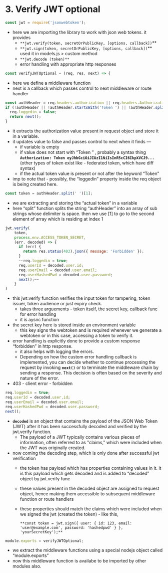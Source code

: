 # 3. Verify JWT optional

```jsx
const jwt = require('jsonwebtoken');
```

- here we are importing the library to work with json web tokens. it provides
    - `**jwt.verify(token, secretOrPublicKey, [options, callback])`**
    - `**jwt.sign(token, secretOrPublicKey, [options, callback])`** 
    used it in models.js > custom method
    - `**jwt.decode (token)**`
    - error handling with appropriate http responses

```jsx
const verifyJWTOptional = (req, res, next) => {
```

- here we define a middleware function
- next is a callback which passes control to next middleware or route handler

```jsx
const authHeader = req.headers.authorization || req.headers.Authorization;
if (!authHeader || !authHeader.startsWith('Token ') || !authHeader.split(' ')[1].length) {
  req.loggedin = false;
  return next();
}
```

- it extracts the authorization value present in request object and store it in a variable.
- it updates value to false and passes control to next when it finds —
    - if variable is empty
    - if value does not start with “Token   ” , probably a syntax thing 
    **`Authorization: Token eyJhbGciOiJIUzI1NiIsInR5cCI6IkpXVCJ9...`**
    (other types of token exist like - federated token, which have diff syntax)
    - if the actual token value is present or not after the keyword “Token”
- imp to note that - possibly, the “loggedin” property inside the req object is being created here.

```jsx
const token = authHeader.split(' ')[1];
```

- we are extracting and storing the “actual token” in a variable
- here “split” function splits the string “authHeader” into an array of sub strings whose delimiter is space. then we use [1] to go to the second element of array which is residing at index 1

```jsx
jwt.verify(
    token,
    process.env.ACCESS_TOKEN_SECRET,
    (err, decoded) => {
      if (err) {
        return res.status(403).json({ message: 'Forbidden' });
      }
      ~~req.loggedin = true;
      req.userId = decoded.user.id;
      req.userEmail = decoded.user.email;
      req.userHashedPwd = decoded.user.password;
      next();~~
    }
)
```

- this jwt.verify function verifies the input token for tampering, token issuer, token audience or just expiry check.
    - takes three arguements - token itself, the secret key, callback func for error handling
    - it is aysnc function
- the secret key here is stored inside an environment variable
    - this key signs the webtoken and is required whenever we generate a webtoken or in this case, accessing a token to verify it.
- error handling is explicitly done to provide a custom response “forbidden” in http response.
    - it also helps with logging the errors.
    - Depending on how the custom error handling callback is implemented, you can decide whether to continue processing the request by invoking **`next()`** or to terminate the middleware chain by sending a response. This decision is often based on the severity and nature of the error.
- 403 - client error - forbidden

```jsx
req.loggedin = true;
req.userId = decoded.user.id;
req.userEmail = decoded.user.email;
req.userHashedPwd = decoded.user.password;
next();
```

- **`decoded`** is an object that contains the payload of the JSON Web Token (JWT) after it has been successfully decoded and verified by the jwt.verify function.
    - The payload of a JWT typically contains various pieces of information, often referred to as "claims," which were included when the JWT was originally created.
- now coming the decoding step, which is only done after successful jwt verification
    - the token has payload which has properties containing values in it. it is this payload which gets decoded and is added to “decoded” object by jwt.verify func
    - these values present in the decoded object are assigned to request object, hence making them accessible to subsequent middleware function or route handlers
    - these properties should match the claims which were included when we signed the jwt (created the token) - like this,
        
        `**const token = jwt.sign({ user: { id: 123, email: 'user@example.com', password: 'hashedpwd' } }, 'yourSecretKey');**`
        

```jsx
module.exports = verifyJWTOptional;
```

- we extract the middleware functions using a special nodejs object called “module.exports”
- now this middleware function is availabe to be imported by other modules also.